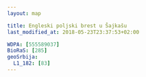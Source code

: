 ```yaml
---
layout: map

title: Engleski poljski brest u Šajkašu
last_modified_at: 2018-05-23T23:37:53+02:00

WDPA: [555589037]
BioRaS: [285]
geoSrbija:
  L1_182: [83]
---
```

